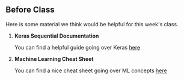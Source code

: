 Before Class
-

Here is some material we think would be helpful for this week's class.

1. **Keras Sequential Documentation**

	You can find a helpful guide going over Keras [here](https://keras.io/getting-started/sequential-model-guide/)

2. **Machine Learning Cheat Sheet**

	You can find a nice cheat sheet going over ML concepts [here](http://ml-cheatsheet.readthedocs.io/en/latest/nn_concepts.html)
